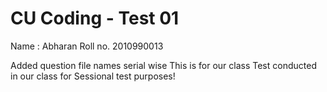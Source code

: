 # CU Coding - Test 01

Name : Abharan
Roll no. 2010990013

Added question file names serial wise
This is for our class Test conducted in our class for Sessional test purposes!
